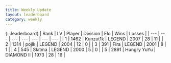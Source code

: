 ```yaml
---
title: Weekly Update
layout: leaderboard
category: weekly
---
```


{: .leaderboard}
| Rank | LV | Player | Division | Elo | Wins | Losses |
| --- | --- | --- | --- | --- | --- | --- |
| <span data-change="6">1</span> | 1462 | <span title="ID: 392407">Kunzut1k</span> | LEGEND | <span data-change="-206">2007</span> | <span data-change="-103">28</span> | <span data-change="-37">11</span> |
| <span data-change="9">2</span> | 1314 | <span title="ID: 4783">pojlk</span> | LEGEND | <span data-change="-157">2004</span> | <span data-change="-160">12</span> | <span data-change="-76">0</span> |
| <span data-change="5">3</span> | 391 | <span title="ID: 418447">Fira</span> | LEGEND | <span data-change="-208">2001</span> | <span data-change="-62">8</span> | <span data-change="-15">1</span> |
| <span data-change="-3">4</span> | 545 | <span title="ID: 402846">Skitma</span> | LEGEND | <span data-change="-326">2000</span> | <span data-change="-353">5</span> | <span data-change="-103">0</span> |
| <span data-change="-3">5</span> | 2891 | <span title="ID: 164871">Hungry YuYu</span> | DIAMOND II | <span data-change="-329">1973</span> | <span data-change="-360">28</span> | <span data-change="-115">16</span> |